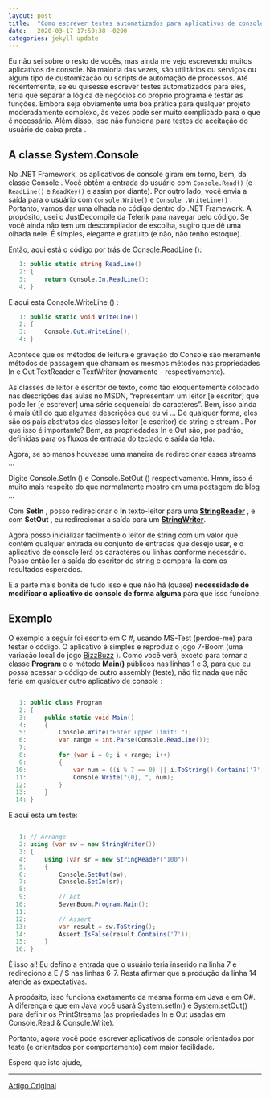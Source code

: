 ```yaml
---
layout: post
title:  "Como escrever testes automatizados para aplicativos de console"
date:   2020-03-17 17:59:38 -0200
categories: jekyll update
---
```


Eu não sei sobre o resto de vocês, mas ainda me vejo escrevendo muitos aplicativos de console. Na maioria das vezes, são utilitários ou serviços ou algum tipo de customização ou scripts de automação de processos. Até recentemente, se eu quisesse escrever testes automatizados para eles, teria que separar a lógica de negócios do próprio programa e testar as funções. Embora seja obviamente uma boa prática para qualquer projeto moderadamente complexo, às vezes pode ser muito complicado para o que é necessário. Além disso, isso não funciona para testes de aceitação do usuário de caixa preta .

## A classe System.Console

No .NET Framework, os aplicativos de console giram em torno, bem, da classe Console . Você obtém a entrada do usuário com ```Console.Read()``` (e ```ReadLine()``` e ```ReadKey()``` e assim por diante). Por outro lado, você envia a saída para o usuário com ```Console.Write()``` e ```Console .WriteLine()``` .
Portanto, vamos dar uma olhada no código dentro do .NET Framework. A propósito, usei o JustDecompile da Telerik para navegar pelo código. Se você ainda não tem um descompilador de escolha, sugiro que dê uma olhada nele. É simples, elegante e gratuito (e não, não tenho estoque).

Então, aqui está o código por trás de Console.ReadLine ():

```cs
   1: public static string ReadLine()
   2: {
   3:     return Console.In.ReadLine();
   4: }
```


E aqui está Console.WriteLine () :

```cs
   1: public static void WriteLine()
   2: {
   3:     Console.Out.WriteLine();
   4: }
```

Acontece que os métodos de leitura e gravação do Console são meramente métodos de passagem que chamam os mesmos métodos nas propriedades In e Out TextReader e TextWriter (novamente - respectivamente).

As classes de leitor e escritor de texto, como tão eloquentemente colocado nas descrições das aulas no MSDN, “representam um leitor [e escritor] que pode ler [e escrever] uma série sequencial de caracteres”. Bem, isso ainda é mais útil do que algumas descrições que eu vi ... De qualquer forma, eles são os pais abstratos das classes leitor (e escritor) de string e stream . Por que isso é importante? Bem, as propriedades In e Out são, por padrão, definidas para os fluxos de entrada do teclado e saída da tela.

Agora, se ao menos houvesse uma maneira de redirecionar esses streams ...

Digite Console.SetIn () e Console.SetOut () respectivamente. Hmm, isso é muito mais respeito do que normalmente mostro em uma postagem de blog ...

Com **SetIn** , posso redirecionar o **In** texto-leitor para uma [**StringReader**](http://msdn.microsoft.com/en-us/library/system.io.stringreader.aspx) , e com **SetOut** , eu redirecionar a saída para um [**StringWriter**](http://msdn.microsoft.com/en-us/library/system.io.stringwriter.aspx).

Agora posso inicializar facilmente o leitor de string com um valor que contém qualquer entrada ou conjunto de entradas que desejo usar, e o aplicativo de console lerá os caracteres ou linhas conforme necessário. Posso então ler a saída do escritor de string e compará-la com os resultados esperados.

E a parte mais bonita de tudo isso é que não há (quase) **necessidade de modificar o aplicativo do console de forma alguma** para que isso funcione.

## Exemplo

O exemplo a seguir foi escrito em C #, usando MS-Test (perdoe-me) para testar o código. O aplicativo é simples e reproduz o jogo 7-Boom (uma variação local do jogo [BizzBuzz](http://en.wikipedia.org/wiki/Bizz_buzz) ). Como você verá, exceto para tornar a classe **Program** e o método **Main()** públicos nas linhas 1 e 3, para que eu possa acessar o código de outro assembly (teste), não fiz nada que não faria em qualquer outro aplicativo de console :

```cs

   1: public class Program
   2: {
   3:     public static void Main()
   4:     {
   5:         Console.Write("Enter upper limit: ");
   6:         var range = int.Parse(Console.ReadLine());
   7:  
   8:         for (var i = 0; i < range; i++)
   9:         {
  10:             var num = ((i % 7 == 0) || i.ToString().Contains('7')) ? "BOOM" : i.ToString();
  11:             Console.Write("{0}, ", num);
  12:         }
  13:     }
  14: }


```

E aqui está um teste:

```cs

   1: // Arrange
   2: using (var sw = new StringWriter())
   3: {
   4:     using (var sr = new StringReader("100"))
   5:     {
   6:         Console.SetOut(sw);
   7:         Console.SetIn(sr);
   8:  
   9:         // Act
  10:         SevenBoom.Program.Main();
  11:  
  12:         // Assert
  13:         var result = sw.ToString();
  14:         Assert.IsFalse(result.Contains('7'));
  15:     }
  16: }


```

É isso aí! Eu defino a entrada que o usuário teria inserido na linha 7 e redireciono a E / S nas linhas 6-7. Resta afirmar que a produção da linha 14 atende às expectativas.

A propósito, isso funciona exatamente da mesma forma em Java e em C#. A diferença é que em Java você usará System.setIn() e System.setOut() para definir os PrintStreams (as propriedades In e Out usadas em Console.Read & Console.Write).

Portanto, agora você pode escrever aplicativos de console orientados por teste (e orientados por comportamento) com maior facilidade.

Espero que isto ajude,


---


[Artigo Original](http://www.softwareandi.com/2012/02/how-to-write-automated-tests-for.html?m=1)

